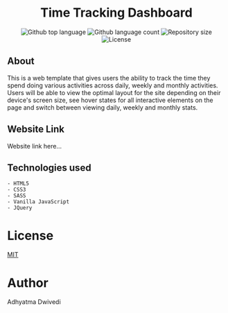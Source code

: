 <h1 align="center">Time Tracking Dashboard</h1>

<p align="center">
  <img alt="Github top language" src="https://img.shields.io/github/languages/top/r00kieAd/time-tracking-dashboard?color=56BEB8">

  <img alt="Github language count" src="https://img.shields.io/github/languages/count/r00kieAd/time-tracking-dashboard?color=56BEB8">

  <img alt="Repository size" src="https://img.shields.io/github/repo-size/r00kieAd/time-tracking-dashboard?color=56BEB8">

  <img alt="License" src="https://img.shields.io/github/license/r00kieAd/time-tracking-dashboard?color=56BEB8">
</p>

## About

This is a web template that gives users the ability to track the time they spend doing various activities across daily, weekly and monthly activities. Users will be able to view the optimal layout for the site depending on their device's screen size, see hover states for all interactive elements on the page and switch between viewing daily, weekly and monthly stats.

## Website Link

Website link here...

## Technologies used
    - HTML5
    - CSS3
    - SASS
    - Vanilla JavaScript
    - JQuery

# License

[MIT](LICENSE)

# Author

Adhyatma Dwivedi